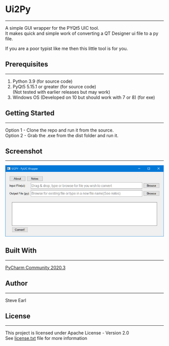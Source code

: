 # Ui2Py

___

A simple GUI wrapper for the PYQt5 UIC tool.  
It makes quick and simple work of converting a QT Designer ui file to a py file.   

If you are a poor typist like me then this little tool is for you.

## Prerequisites

___
1. Python 3.9 (for source code)  
2. PyQt5 5.15.1 or greater (for source code)  
(Not tested with earlier releases but may work)  
3. Windows OS (Developed on 10 but should work with 7 or 8) (for exe)  

## Getting Started

___
Option 1 - Clone the repo and run it from the source.  
Option 2 - Grab the .exe from the dist folder and run it.  

## Screenshot
___
![img.png](screenshot.png)

## Built With
___
[PyCharm Community 2020.3](https://www.jetbrains.com/pycharm/)  

## Author
___
Steve Earl

## License
___
This project is licensed under Apache License - Version 2.0  
See [license.txt](License.txt) file for more information
